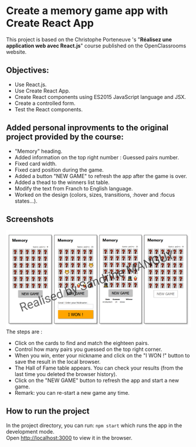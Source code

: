 # Create a memory game app with Create React App
This  project is based on the Christophe Porteneuve 's "**Réalisez une application web avec React.js**" course published on the OpenClassrooms website.  

## Objectives:
* Use React.js.
* Use Create React App.
* Create React components using ES2015 JavaScript language and JSX.
* Create a controlled form.
* Test the React components.

## Added personal inprovments to the original project provided by the course:
* "Memory" heading.
* Added information on the top right number : Guessed pairs number.
* Fixed card width.
* Fixed card position during the game.
* Added a button "NEW GAME" to refresh the app after the game is over.
* Added a thead to the winners list table.
* Modify the text from Franch to English language.
* Worked on the design (colors, sizes, transitions, :hover and :focus states...).

## Screenshots
![memory game screenshots](https://github.com/s-manguy/projects/blob/main/front-end-libraries/oc-03-memory-game/C-memory.png)  
The steps are :
* Click on the cards to find and match the eighteen pairs.
* Control how many pairs you guessed on the top right corner.
* When you win, enter your nickname and click on the "I WON !" button to save the result in the local browser.
* The Hall of Fame table appears. You can check your results (from the last time you deleted the browser history).
* Click on the "NEW GAME" button to refresh the app and start a new game.
* Remark: you can re-start a new game any time.


## How to run the project
In the project directory, you can run: `npm start` which runs the app in the development mode.\
Open [http://localhost:3000](http://localhost:3000) to view it in the browser.
